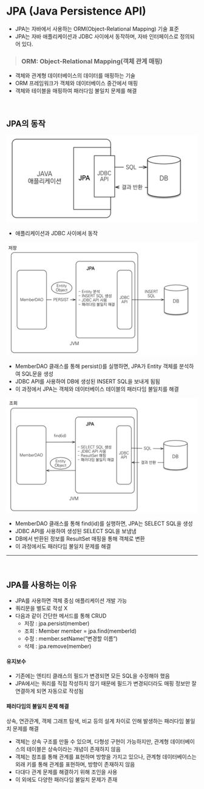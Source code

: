 # JPA (Java Persistence API)
- JPA는 자바에서 사용하는 ORM(Object-Relational Mapping) 기술 표준
- JPA는 자바 애플리케이션과 JDBC 사이에서 동작하며, 자바 인터페이스로 정의되어 있다.
 
> ### ORM: Object-Relational Mapping(객체 관계 매핑)
- 객체와 관계형 데이터베이스의 데이터를 매핑하는 기술
- ORM 프레임워크가 객체와 데이터베이스 중간에서 매핑
- 객체와 테이블을 매핑하여 패러다임 불일치 문제를 해결


<br>

## JPA의 동작
![image-2.png](./image-2.png)
- 애플리케이션과 JDBC 사이에서 동작

![image-3.png](./image-3.png)
- MemberDAO 클래스를 통해 persist()를 실행하면, JPA가 Entity 객체를 분석하여 SQL문을 생성
- JDBC API를 사용하여 DB에 생성된 INSERT SQL을 보내게 됨됨
- 이 과정에서 JPA는 객체와 데이터베이스 테이블의 패러다임 불일치를 해결

![image-4.png](./image-4.png)
- MemberDAO 클래스를 통해 find(id)를 실행하면, JPA는 SELECT SQL을 생성
- JDBC API를 사용하여 생성된 SELECT SQL을 보냄냄
- DB에서 반환된 정보를 ResultSet 매핑을 통해 객체로 변환
- 이 과정에서도 패러다임 불일치 문제를 해결

---

<br>

## JPA를 사용하는 이유
- JPA를 사용하면 객체 중심 애플리케이션 개발 가능
- 쿼리문을 별도로 작성 X
- 다음과 같이 간단한 메서드를 통해 CRUD
    - 저장 : jpa.persist(member)
    - 조회 : Member member = jpa.find(memberId)
    - 수정 : member.setName(”변경할 이름”)
    - 삭제 : jpa.remove(member)

#### 유지보수
- 기존에는 엔티티 클래스의 필드가 변경되면 모든 SQL을 수정해야 했음
- JPA에서는 쿼리를 직접 작성하지 않기 때문에 필드가 변경되더라도 매핑 정보만 잘 연결하게 되면 자동으로 작성됨

#### 패러다임의 불일치 문제 해결
상속, 연관관계, 객체 그래프 탐색, 비교 등의 설계 차이로 인해 발생하는 패러다임 불일치 문제를 해결

- 객체는 상속 구조를 만들 수 있으며, 다형성 구현이 가능하지만, 관계형 데이터베이스의 테이블은 상속이라는 개념이 존재하지 않음
- 객체는 참조를 통해 관계를 표현하며 방향을 가지고 있으나, 관계형 데이터베이스는 외래 키를 통해 관계를 표현하며, 방향이 존재하지 않음
- 다대다 관계 문제를 해결하기 위해 조인을 사용
- 이 외에도 다양한 패러다임 불일치 문제가 존재
